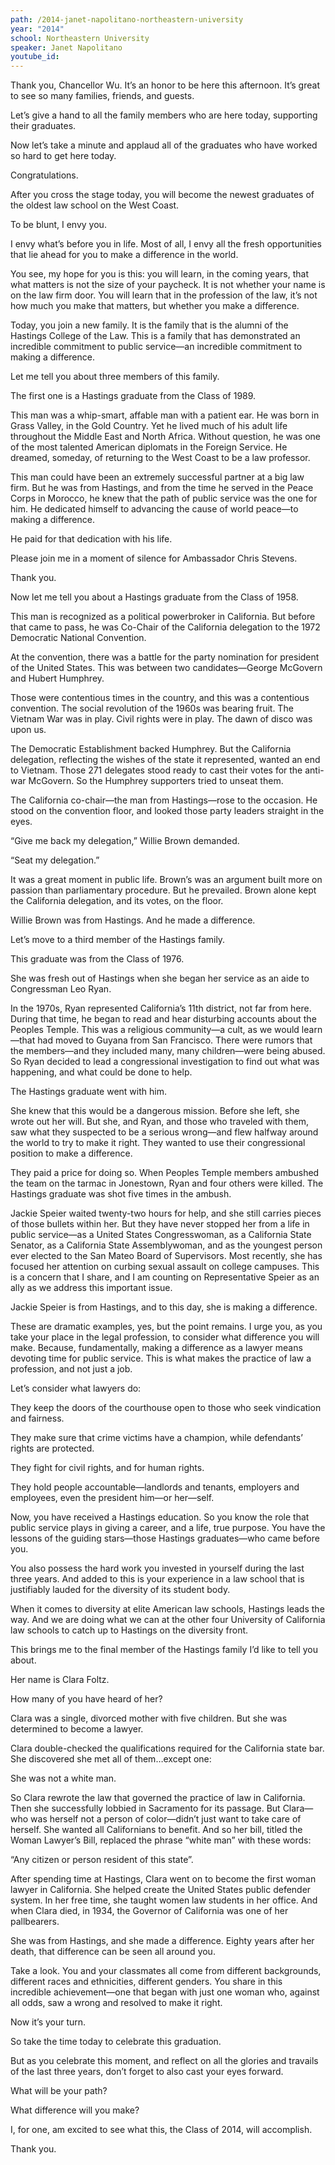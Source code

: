 ```yaml
---
path: /2014-janet-napolitano-northeastern-university
year: "2014"
school: Northeastern University
speaker: Janet Napolitano
youtube_id: 
---
```


Thank you, Chancellor Wu. It’s an honor to be here this afternoon. It’s great to see so many families, friends, and guests.

Let’s give a hand to all the family members who are here today, supporting their graduates.

Now let’s take a minute and applaud all of the graduates who have worked so hard to get here today.

Congratulations.

After you cross the stage today, you will become the newest graduates of the oldest law school on the West Coast.

To be blunt, I envy you.

I envy what’s before you in life. Most of all, I envy all the fresh opportunities that lie ahead for you to make a difference in the world.

You see, my hope for you is this: you will learn, in the coming years, that what matters is not the size of your paycheck. It is not whether your name is on the law firm door. You will learn that in the profession of the law, it’s not how much you make that matters, but whether you make a difference.

Today, you join a new family. It is the family that is the alumni of the Hastings College of the Law. This is a family that has demonstrated an incredible commitment to public service—an incredible commitment to making a difference.

Let me tell you about three members of this family.

The first one is a Hastings graduate from the Class of 1989.

This man was a whip-smart, affable man with a patient ear. He was born in Grass Valley, in the Gold Country. Yet he lived much of his adult life throughout the Middle East and North Africa. Without question, he was one of the most talented American diplomats in the Foreign Service. He dreamed, someday, of returning to the West Coast to be a law professor.

This man could have been an extremely successful partner at a big law firm. But he was from Hastings, and from the time he served in the Peace Corps in Morocco, he knew that the path of public service was the one for him. He dedicated himself to advancing the cause of world peace—to making a difference.

He paid for that dedication with his life.

Please join me in a moment of silence for Ambassador Chris Stevens.

Thank you.

Now let me tell you about a Hastings graduate from the Class of 1958.

This man is recognized as a political powerbroker in California. But before that came to pass, he was Co-Chair of the California delegation to the 1972 Democratic National Convention.

At the convention, there was a battle for the party nomination for president of the United States. This was between two candidates—George McGovern and Hubert Humphrey.

Those were contentious times in the country, and this was a contentious convention. The social revolution of the 1960s was bearing fruit. The Vietnam War was in play. Civil rights were in play. The dawn of disco was upon us.

The Democratic Establishment backed Humphrey. But the California delegation, reflecting the wishes of the state it represented, wanted an end to Vietnam. Those 271 delegates stood ready to cast their votes for the anti-war McGovern. So the Humphrey supporters tried to unseat them.

The California co-chair—the man from Hastings—rose to the occasion. He stood on the convention floor, and looked those party leaders straight in the eyes.

“Give me back my delegation,” Willie Brown demanded.

“Seat my delegation.”

It was a great moment in public life. Brown’s was an argument built more on passion than parliamentary procedure. But he prevailed. Brown alone kept the California delegation, and its votes, on the floor.

Willie Brown was from Hastings. And he made a difference.

Let’s move to a third member of the Hastings family.

This graduate was from the Class of 1976.

She was fresh out of Hastings when she began her service as an aide to Congressman Leo Ryan.

In the 1970s, Ryan represented California’s 11th district, not far from here. During that time, he began to read and hear disturbing accounts about the Peoples Temple. This was a religious community—a cult, as we would learn—that had moved to Guyana from San Francisco. There were rumors that the members—and they included many, many children—were being abused. So Ryan decided to lead a congressional investigation to find out what was happening, and what could be done to help.

The Hastings graduate went with him.

She knew that this would be a dangerous mission. Before she left, she wrote out her will. But she, and Ryan, and those who traveled with them, saw what they suspected to be a serious wrong—and flew halfway around the world to try to make it right. They wanted to use their congressional position to make a difference.

They paid a price for doing so. When Peoples Temple members ambushed the team on the tarmac in Jonestown, Ryan and four others were killed. The Hastings graduate was shot five times in the ambush.

Jackie Speier waited twenty-two hours for help, and she still carries pieces of those bullets within her. But they have never stopped her from a life in public service—as a United States Congresswoman, as a California State Senator, as a California State Assemblywoman, and as the youngest person ever elected to the San Mateo Board of Supervisors. Most recently, she has focused her attention on curbing sexual assault on college campuses. This is a concern that I share, and I am counting on Representative Speier as an ally as we address this important issue.

Jackie Speier is from Hastings, and to this day, she is making a difference.

These are dramatic examples, yes, but the point remains. I urge you, as you take your place in the legal profession, to consider what difference you will make. Because, fundamentally, making a difference as a lawyer means devoting time for public service. This is what makes the practice of law a profession, and not just a job.

Let’s consider what lawyers do:

They keep the doors of the courthouse open to those who seek vindication and fairness.

They make sure that crime victims have a champion, while defendants’ rights are protected.

They fight for civil rights, and for human rights.

They hold people accountable—landlords and tenants, employers and employees, even the president him—or her—self.

Now, you have received a Hastings education. So you know the role that public service plays in giving a career, and a life, true purpose. You have the lessons of the guiding stars—those Hastings graduates—who came before you.

You also possess the hard work you invested in yourself during the last three years. And added to this is your experience in a law school that is justifiably lauded for the diversity of its student body.

When it comes to diversity at elite American law schools, Hastings leads the way. And we are doing what we can at the other four University of California law schools to catch up to Hastings on the diversity front.

This brings me to the final member of the Hastings family I’d like to tell you about.

Her name is Clara Foltz.

How many of you have heard of her?

Clara was a single, divorced mother with five children. But she was determined to become a lawyer.

Clara double-checked the qualifications required for the California state bar. She discovered she met all of them…except one:

She was not a white man.

So Clara rewrote the law that governed the practice of law in California. Then she successfully lobbied in Sacramento for its passage. But Clara—who was herself not a person of color—didn’t just want to take care of herself. She wanted all Californians to benefit. And so her bill, titled the Woman Lawyer’s Bill, replaced the phrase “white man” with these words:

“Any citizen or person resident of this state”.

After spending time at Hastings, Clara went on to become the first woman lawyer in California. She helped create the United States public defender system. In her free time, she taught women law students in her office. And when Clara died, in 1934, the Governor of California was one of her pallbearers.

She was from Hastings, and she made a difference. Eighty years after her death, that difference can be seen all around you.

Take a look. You and your classmates all come from different backgrounds, different races and ethnicities, different genders. You share in this incredible achievement—one that began with just one woman who, against all odds, saw a wrong and resolved to make it right.

Now it’s your turn.

So take the time today to celebrate this graduation.

But as you celebrate this moment, and reflect on all the glories and travails of the last three years, don’t forget to also cast your eyes forward.

What will be your path?

What difference will you make?

I, for one, am excited to see what this, the Class of 2014, will accomplish.

Thank you.